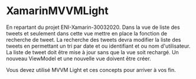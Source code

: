 # XamarinMVVMLight

En repartant du projet ENI-Xamarin-30032020.
Dans la vue de liste des tweets et seulement dans cette vue mettre en place la fonction
 de recherche de tweet.
La recherche des tweets devra modifier la liste des tweets en permettant un tri par date et ou
 identifiant et ou nom d'utilisateur. La liste de tweet doit être mise à jour sans que la vue
 soit rechargé. Un nouveau ViewModel et une nouvelle vue doivent être créer.
 
Vous devez utilisé MVVM Light et ces concepts pour arriver à vos fin.